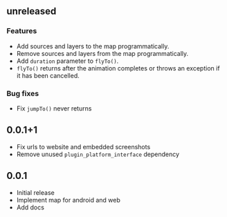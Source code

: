 ## unreleased

### Features

- Add sources and layers to the map programmatically.
- Remove sources and layers from the map programmatically.
- Add `duration` parameter to `flyTo()`.
- `flyTo()` returns after the animation completes or throws an exception if it
  has been cancelled.

### Bug fixes

- Fix `jumpTo()` never returns

## 0.0.1+1

- Fix urls to website and embedded screenshots
- Remove unused `plugin_platform_interface` dependency

## 0.0.1

- Initial release
- Implement map for android and web
- Add docs
